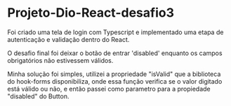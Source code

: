 # Projeto-Dio-React-desafio3

Foi criado uma tela de login com Typescript e implementado uma etapa de autenticação e validação dentro do React.

O desafio final foi deixar o botão de entrar 'disabled' enquanto os campos obrigatórios não estivessem válidos.

Minha solução foi simples, utilizei a propriedade "isValid" que a biblioteca do hook-forms disponibiliza, onde essa função verifica se o valor digitado está válido ou não, e então passei como parametro para a propiedade "disabled" do Button.